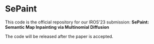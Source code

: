 # SePaint
This code is the official repository for our IROS'23 submission: __SePaint: Semantic Map Inpainting via Multinomial Diffusion__

The code will be released after the paper is accepted.
